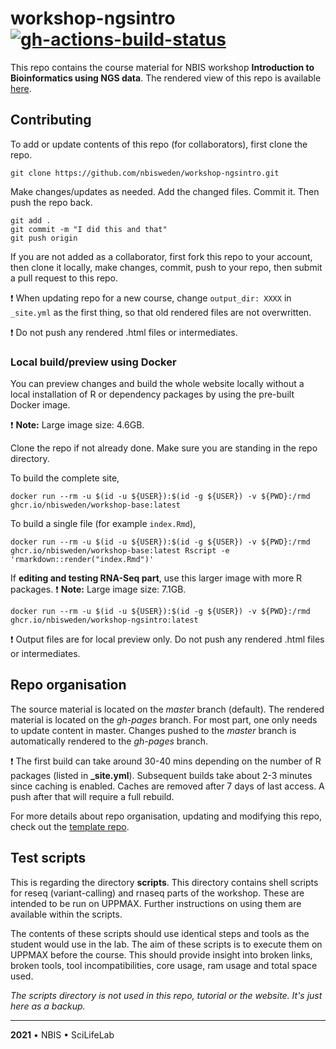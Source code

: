 # workshop-ngsintro [![gh-actions-build-status](https://github.com/nbisweden/workshop-ngsintro/workflows/build/badge.svg)](https://github.com/nbisweden/workshop-ngsintro/actions?workflow=build)

This repo contains the course material for NBIS workshop **Introduction to Bioinformatics using NGS data**. The rendered view of this repo is available [here](https://nbisweden.github.io/workshop-ngsintro/).

## Contributing

To add or update contents of this repo (for collaborators), first clone the repo.

```
git clone https://github.com/nbisweden/workshop-ngsintro.git
```

Make changes/updates as needed. Add the changed files. Commit it. Then push the repo back.

```
git add .
git commit -m "I did this and that"
git push origin
```

If you are not added as a collaborator, first fork this repo to your account, then clone it locally, make changes, commit, push to your repo, then submit a pull request to this repo.

:exclamation: When updating repo for a new course, change `output_dir: XXXX` in `_site.yml` as the first thing, so that old rendered files are not overwritten.

:exclamation: Do not push any rendered .html files or intermediates.

### Local build/preview using Docker

You can preview changes and build the whole website locally without a local installation of R or dependency packages by using the pre-built Docker image.

:exclamation: **Note:** Large image size: 4.6GB.

Clone the repo if not already done. Make sure you are standing in the repo directory.

To build the complete site,

```
docker run --rm -u $(id -u ${USER}):$(id -g ${USER}) -v ${PWD}:/rmd ghcr.io/nbisweden/workshop-base:latest
```

To build a single file (for example `index.Rmd`),

```
docker run --rm -u $(id -u ${USER}):$(id -g ${USER}) -v ${PWD}:/rmd ghcr.io/nbisweden/workshop-base:latest Rscript -e 'rmarkdown::render("index.Rmd")'
```

If **editing and testing RNA-Seq part**, use this larger image with more R packages. :exclamation: **Note:** Large image size: 7.1GB.

```
docker run --rm -u $(id -u ${USER}):$(id -g ${USER}) -v ${PWD}:/rmd ghcr.io/nbisweden/workshop-ngsintro:latest
```

:exclamation: Output files are for local preview only. Do not push any rendered .html files or intermediates.

## Repo organisation

The source material is located on the *master* branch (default). The rendered material is located on the *gh-pages* branch. For most part, one only needs to update content in master. Changes pushed to the *master* branch is automatically rendered to the *gh-pages* branch.

:exclamation: The first build can take around 30-40 mins depending on the number of R packages (listed in **_site.yml**). Subsequent builds take about 2-3 minutes since caching is enabled. Caches are removed after 7 days of last access. A push after that will require a full rebuild.

For more details about repo organisation, updating and modifying this repo, check out the [template repo](https://github.com/royfrancis/workshop-template-rmd-ga).

## Test scripts

This is regarding the directory **scripts**. This directory contains shell scripts for reseq (variant-calling) and rnaseq parts of the workshop. These are intended to be run on UPPMAX. Further instructions on using them are available within the scripts.

The contents of these scripts should use identical steps and tools as the student would use in the lab. The aim of these scripts is to execute them on UPPMAX before the course. This should provide insight into broken links, broken tools, tool incompatibilities, core usage, ram usage and total space used.

*The scripts directory is not used in this repo, tutorial or the website. It's just here as a backup.*

---

**2021** • NBIS • SciLifeLab
